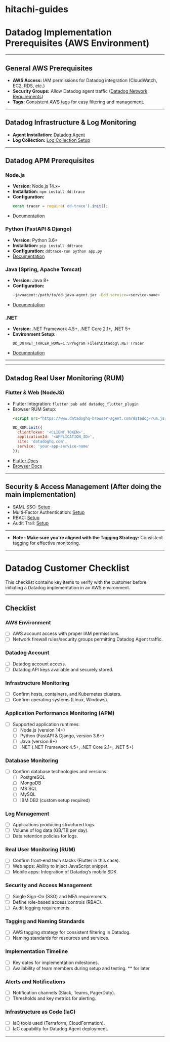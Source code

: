 # hitachi-guides

# Datadog Implementation Prerequisites (AWS Environment)


---

## General AWS Prerequisites
- **AWS Access:** IAM permissions for Datadog integration (CloudWatch, EC2, RDS, etc.)
- **Security Groups:** Allow Datadog agent traffic ([Datadog Network Requirements](https://docs.datadoghq.com/agent/network/))
- **Tags:** Consistent AWS tags for easy filtering and management.

---

## Datadog Infrastructure & Log Monitoring
- **Agent Installation:** [Datadog Agent](https://docs.datadoghq.com/agent/)
- **Log Collection:** [Log Collection Setup](https://docs.datadoghq.com/logs/log_collection/)

---

##  Datadog APM Prerequisites

### Node.js
- **Version:** Node.js 14.x+
- **Installation:** `npm install dd-trace`
- **Configuration:**
  ```javascript
  const tracer = require('dd-trace').init();
  ```
- [Documentation](https://docs.datadoghq.com/tracing/setup_overview/setup/nodejs/)

### Python (FastAPI & Django)
- **Version:** Python 3.6+
- **Installation:** `pip install ddtrace`
- **Configuration:** `ddtrace-run python app.py`
- [Documentation](https://docs.datadoghq.com/tracing/setup_overview/setup/python/)

### Java (Spring, Apache Tomcat)
- **Version:** Java 8+
- **Configuration:**
  ```bash
  -javaagent:/path/to/dd-java-agent.jar -Ddd.service=<service-name>
  ```
- [Documentation](https://docs.datadoghq.com/tracing/setup_overview/setup/java/)

### .NET
- **Version:** .NET Framework 4.5+, .NET Core 2.1+, .NET 5+
- **Environment Setup:**
  ```
  DD_DOTNET_TRACER_HOME=C:\Program Files\Datadog\.NET Tracer
  ```
- [Documentation](https://docs.datadoghq.com/tracing/setup_overview/setup/dotnet/)

---


---

##  Datadog Real User Monitoring (RUM)

### Flutter & Web (NodeJS)
- Flutter Integration: `flutter pub add datadog_flutter_plugin`
- Browser RUM Setup:
  ```html
  <script src="https://www.datadoghq-browser-agent.com/datadog-rum.js"></script>
  ```
  ```javascript
  DD_RUM.init({
    clientToken: '<CLIENT_TOKEN>',
    applicationId: '<APPLICATION_ID>',
    site: 'datadoghq.com',
    service: 'your-app-service-name'
  });
  ```
- [Flutter Docs](https://docs.datadoghq.com/real_user_monitoring/flutter/)
- [Browser Docs](https://docs.datadoghq.com/real_user_monitoring/browser/)

---

##  Security & Access Management (After doing the main implementation)
- SAML SSO: [Setup](https://docs.datadoghq.com/account_management/saml/)
- Multi-Factor Authentication: [Setup](https://docs.datadoghq.com/account_management/mfa/)
- RBAC: [Setup](https://docs.datadoghq.com/account_management/rbac/)
- Audit Trail: [Setup](https://docs.datadoghq.com/monitors/audit_trail/)

---

- **Note : Make sure you're aligned with the Tagging Strategy:** Consistent tagging for effective monitoring.

---

# Datadog Customer Checklist

This checklist contains key items to verify with the customer before initiating a Datadog implementation in an AWS environment.

---

##  Checklist

###  AWS Environment
- [ ] AWS account access with proper IAM permissions.
- [ ] Network firewall rules/security groups permitting Datadog Agent traffic.

### Datadog Account
- [ ] Datadog account access.
- [ ] Datadog API keys available and securely stored.

### Infrastructure Monitoring
- [ ] Confirm hosts, containers, and Kubernetes clusters.
- [ ] Confirm operating systems (Linux, Windows).

###  Application Performance Monitoring (APM)
- [ ] Supported application runtimes:
  - [ ] Node.js (version 14+)
  - [ ] Python (FastAPI & Django, version 3.6+)
  - [ ] Java (version 8+)
  - [ ] .NET (.NET Framework 4.5+, .NET Core 2.1+, .NET 5+)

###  Database Monitoring
- [ ] Confirm database technologies and versions:
  - [ ] PostgreSQL
  - [ ] MongoDB
  - [ ] MS SQL
  - [ ] MySQL
  - [ ] IBM DB2 (custom setup required)

### Log Management
- [ ] Applications producing structured logs.
- [ ] Volume of log data (GB/TB per day).
- [ ] Data retention policies for logs.

###  Real User Monitoring (RUM)
- [ ] Confirm front-end tech stacks (Flutter in this case).
- [ ] Web apps: Ability to inject JavaScript snippet.
- [ ] Mobile apps: Integration of Datadog’s mobile SDK.

###  Security and Access Management
- [ ] Single Sign-On (SSO) and MFA requirements.
- [ ] Define role-based access controls (RBAC).
- [ ] Audit logging requirements.

###  Tagging and Naming Standards
- [ ] AWS tagging strategy for consistent filtering in Datadog.
- [ ] Naming standards for resources and services.

###  Implementation Timeline
- [ ] Key dates for implementation milestones.
- [ ] Availability of team members during setup and testing.
** for later

###  Alerts and Notifications
- [ ] Notification channels (Slack, Teams, PagerDuty).
- [ ] Thresholds and key metrics for alerting.

###  Infrastructure as Code (IaC)
- [ ] IaC tools used (Terraform, CloudFormation).
- [ ] IaC capability for Datadog Agent deployment.

---

